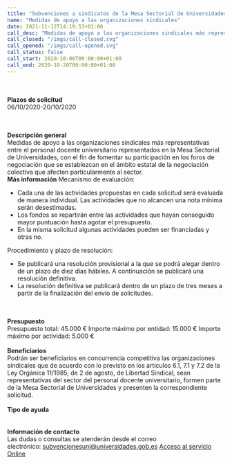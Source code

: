 ```yaml
---
title: "Subvenciones a sindicatos de la Mesa Sectorial de Universidades 2020"
name: "Medidas de apoyo a las organizaciones sindicales"
date: 2021-11-12T14:19:53+01:00
call_desc: "Medidas de apoyo a las organizaciones sindicales más representativas entre el personal docente universitario ..."
call_closed: "/imgs/call-closed.svg"
call_opened: "/imgs/call-opened.svg"
call_status: false
call_start: 2020-10-06T00:00:00+01:00
call_end: 2020-10-20T00:00:00+01:00
---
```

<br><br><b>Plazos de solicitud</b><br>
06/10/2020-20/10/2020    

<br><br><b>Descripción general</b><br>
Medidas de apoyo a las organizaciones sindicales más representativas entre el personal docente universitario representados en la Mesa Sectorial de Universidades, con el fin de fomentar su participación en los foros de negociación que se establezcan en el ámbito estatal de la negociación colectiva que afecten particularmente al sector.
<br><strong>Más información</strong>
Mecanismo de evaluación:
<ul>
<li>Cada una de las actividades propuestas en cada solicitud será evaluada de manera individual. Las actividades que no alcancen una nota mínima serán desestimadas.</li>
<li>Los fondos se repartirán entre las actividades que hayan conseguido mayor puntuación hasta agotar el presupuesto.</li>
<li>En la misma solicitud algunas actividades pueden ser financiadas y otras no.</li>
</ul>
Procedimiento y plazo de resolución:
<ul>
<li>Se publicará una resolución provisional a la que se podrá alegar dentro de un plazo de diez días hábiles. A continuación se publicará una resolución definitiva.</li>
<li>La resolución definitiva se publicará dentro de un plazo de tres meses a partir de la finalización del envío de solicitudes.</li>
</ul>
<br><br><b>Presupuesto</b><br> 
Presupuesto total: 45.000 &euro;
Importe máximo por entidad: 15.000 &euro;
Importe máximo por actividad: 5.000 &euro;
<br><br><b>Beneficiarios</b><br> 
Podrán ser beneficiarios en concurrencia competitiva las organizaciones sindicales que de acuerdo con lo previsto en los artículos 6.1, 7.1 y 7.2 de la Ley Orgánica 11/1985, de 2 de agosto, de Libertad Sindical, sean representativas del sector del personal docente universitario, formen parte de la Mesa Sectorial de Universidades y presenten la correspondiente solicitud.
<br><br><b>Tipo de ayuda</b><br> 
<br><br><b>Información de contacto</b><br>
Las dudas o consultas se atenderán desde el correo electrónico:<span>&nbsp;</span><a href="mailto:subvencionesuni@universidades.gob.es">subvencionesuni@universidades.gob.es</a>
<a href="https://sede.educacion.gob.es/sede/login/inicio.jjsp?idConvocatoria=1320">Acceso al servicio Online</a>
